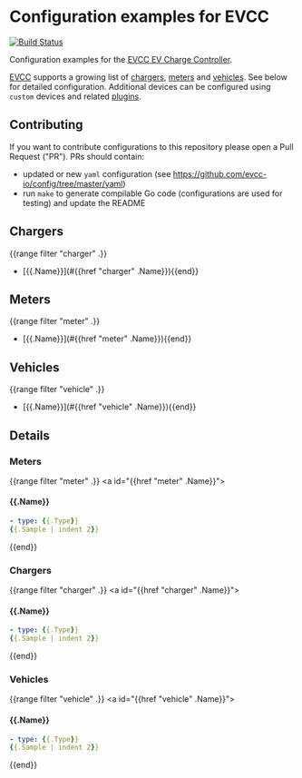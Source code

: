 # Configuration examples for EVCC

[![Build Status](https://github.com/evcc-io/config/workflows/Build/badge.svg)](https://github.com/evcc-io/config/actions?query=workflow%3ABuild)

Configuration examples for the [EVCC EV Charge Controller](https://github.com/andig/evcc).

[EVCC](https://github.com/andig/evcc) supports a growing list of [chargers](#chargers), [meters](#meters) and [vehicles](#vehicles). See below for detailed configuration.
Additional devices can be configured using `custom` devices and related [plugins](#https://github.com/andig/evcc#plugins).

## Contributing

If you want to contribute configurations to this repository please open a Pull Request ("PR"). PRs should contain:

- updated or new `yaml` configuration (see https://github.com/evcc-io/config/tree/master/yaml)
- run `make` to generate compilable Go code (configurations are used for testing) and update the README

## Chargers
{{range filter "charger" .}}
- [{{.Name}}](#{{href "charger" .Name}}){{end}}

## Meters
{{range filter "meter" .}}
- [{{.Name}}](#{{href "meter" .Name}}){{end}}

## Vehicles
{{range filter "vehicle" .}}
- [{{.Name}}](#{{href "vehicle" .Name}}){{end}}

## Details

### Meters

{{range filter "meter" .}}
<a id="{{href "meter" .Name}}"></a>
#### {{.Name}}

```yaml
- type: {{.Type}}
{{.Sample | indent 2}}
```
{{end}}

### Chargers

{{range filter "charger" .}}
<a id="{{href "charger" .Name}}"></a>
#### {{.Name}}

```yaml
- type: {{.Type}}
{{.Sample | indent 2}}
```
{{end}}

### Vehicles

{{range filter "vehicle" .}}
<a id="{{href "vehicle" .Name}}"></a>
#### {{.Name}}

```yaml
- type: {{.Type}}
{{.Sample | indent 2}}
```
{{end}}
